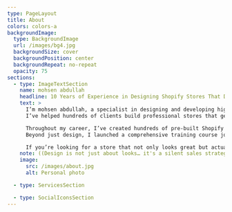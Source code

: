 ```yaml
---
type: PageLayout
title: About
colors: colors-a
backgroundImage:
  type: BackgroundImage
  url: /images/bg4.jpg
  backgroundSize: cover
  backgroundPosition: center
  backgroundRepeat: no-repeat
  opacity: 75
sections:
  - type: ImageTextSection
    name: mohsen abdullah
    headline: 10 Years of Experience in Designing Shopify Stores That Drive Real Results
    text: >
      I’m mohsen abdullah, a specialist in designing and developing high-performance Shopify stores for over 10 years.  
      I’ve helped hundreds of clients build professional stores that generate real sales, thanks to my deep understanding of user experience, buyer behavior, and the power of design in turning visitors into customers.

      Throughout my career, I’ve created hundreds of pre-built Shopify designs — efficient, clean-coded, and ready to install without hassle.  
      Beyond just design, I launched a comprehensive training course joined by over 25,000 students, teaching them how to launch their stores professionally.

      If you’re looking for a store that not only looks great but actually helps you sell more — you’re in the right place.
    note: ((Design is not just about looks… it's a silent sales strategy, and I’m here to build you a store that speaks for you.))
    image:
      src: /images/about.jpg
      alt: Personal photo

  - type: ServicesSection

  - type: SocialIconsSection
---
```

